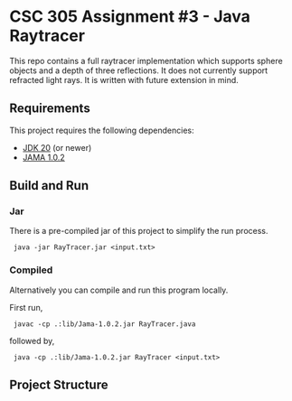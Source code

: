 # CSC 305 Assignment #3 - Java Raytracer

This repo contains a full raytracer implementation which supports sphere objects
and a depth of three reflections. It does not currently support refracted light rays.
It is written with future extension in mind.

## Requirements

This project requires the following dependencies:

- [JDK 20](https://jdk.java.net/21/) (or newer)
- [JAMA 1.0.2](https://math.nist.gov/javanumerics/jama/)

## Build and Run

### Jar

There is a pre-compiled jar of this project to simplify the run process.

     java -jar RayTracer.jar <input.txt>

### Compiled

Alternatively you can compile and run this program locally.

First run,

     javac -cp .:lib/Jama-1.0.2.jar RayTracer.java

followed by,

     java -cp .:lib/Jama-1.0.2.jar RayTracer <input.txt>

## Project Structure
